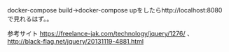 docker-compose build→docker-compose upをしたらhttp://localhost:8080 で見れるはず。。

参考サイト
https://freelance-jak.com/technology/jquery/1276/ 、 http://black-flag.net/jquery/20131119-4881.html